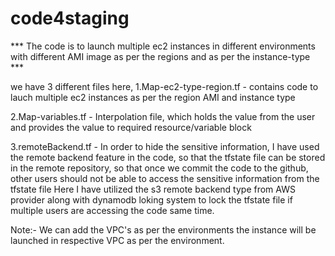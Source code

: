 # code4staging
*** The code is to launch multiple ec2 instances in different environments with different AMI image as per the regions and as per the instance-type ***

we have 3 different files here,
1.Map-ec2-type-region.tf  - 
contains code to lauch multiple ec2 instances as per the region AMI and instance type

2.Map-variables.tf - 
Interpolation file, which holds the value from the user and provides the value to required resource/variable block

3.remoteBackend.tf - 
In order to hide the sensitive information, I have used the remote backend feature in the code, so that the tfstate file can be stored in
the remote repository, so that once we commit the code to the github, other users should not be able to access the sensitive information from
the tfstate file
Here I have utilized the s3 remote backend type from AWS provider along with dynamodb loking system to lock the tfstate file if multiple
users are accessing the code same time.

Note:- We can add the VPC's as per the environments the instance will be launched in respective VPC as per the environment.

